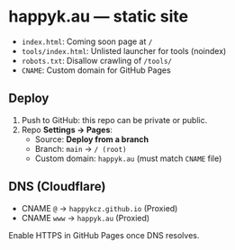 # happyk.au — static site

- `index.html`: Coming soon page at `/`
- `tools/index.html`: Unlisted launcher for tools (noindex)
- `robots.txt`: Disallow crawling of `/tools/`
- `CNAME`: Custom domain for GitHub Pages

## Deploy

1. Push to GitHub: this repo can be private or public.
2. Repo **Settings → Pages**:
   - Source: **Deploy from a branch**
   - Branch: `main` → `/ (root)`
   - Custom domain: `happyk.au` (must match `CNAME` file)

## DNS (Cloudflare)

- CNAME `@` → `happykcz.github.io` (Proxied)
- CNAME `www` → `happyk.au` (Proxied)

Enable HTTPS in GitHub Pages once DNS resolves.
